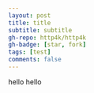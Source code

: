 ```yaml
---
layout: post
title: title
subtitle: subtitle
gh-repo: http4k/http4k
gh-badge: [star, fork]
tags: [test]
comments: false
---
```


hello hello